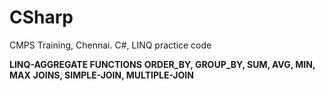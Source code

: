 # CSharp
CMPS Training, Chennai. C#, LINQ practice code

<b>LINQ-AGGREGATE FUNCTIONS</b>
<b>ORDER_BY, GROUP_BY, SUM, AVG, MIN, MAX</b>
<b>JOINS, SIMPLE-JOIN, MULTIPLE-JOIN</b>
